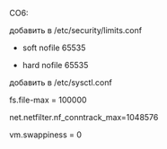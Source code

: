 CO6:

добавить в /etc/security/limits.conf

* soft nofile 65535

* hard nofile 65535

добавить в /etc/sysctl.conf

fs.file-max = 100000

net.netfilter.nf_conntrack_max=1048576

vm.swappiness = 0 